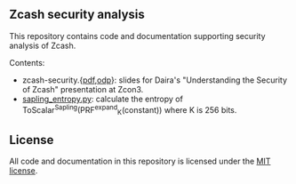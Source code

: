 Zcash security analysis
-----------------------

This repository contains code and documentation supporting security analysis of Zcash.

Contents:

* zcash-security.{[pdf](https://github.com/daira/zcash-security/raw/main/zcash-security.pdf),[odp](https://github.com/daira/zcash-security/raw/main/zcash-security.odp)}: slides for Daira's "Understanding the Security of Zcash" presentation at Zcon3.
* [sapling_entropy.py](sapling_entropy.py): calculate the entropy of ToScalar<sup>Sapling</sup>(PRF<sup>expand</sup><sub>K</sub>(constant))
  where K is 256 bits.

License
-------

All code and documentation in this repository is licensed under the [MIT license](LICENSE).
